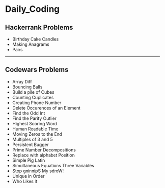 # Daily_Coding

## Hackerrank Problems

- Birthday Cake Candles
- Making Anagrams
- Pairs

---

## Codewars Problems

- Array Diff
- Bouncing Balls
- Build a pile of Cubes
- Counting Cuplicates
- Creating Phone Number
- Delete Occurences of an Element
- Find the Odd Int
- Find the Parity Outlier
- Highest Scoring Word
- Human Readable Time
- Moving Zeros to the End
- Multiples of 3 and 5
- Persistent Bugger
- Prime Number Decompositions
- Replace with alphabet Position
- Simple Pig Latin
- Simultaneous Equations Three Variables
- Stop gninnipS My sdroW!
- Unique in Order
- Who Likes It
